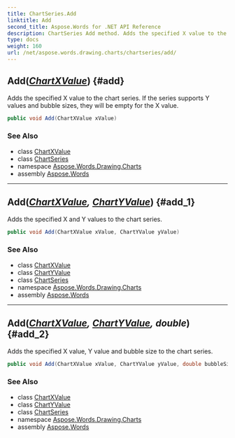 ```yaml
---
title: ChartSeries.Add
linktitle: Add
second_title: Aspose.Words for .NET API Reference
description: ChartSeries Add method. Adds the specified X value to the chart series. If the series supports Y values and bubble sizes they will be empty for the X value in C#.
type: docs
weight: 160
url: /net/aspose.words.drawing.charts/chartseries/add/
---
```

## Add(*[ChartXValue](../../chartxvalue/)*) {#add}

Adds the specified X value to the chart series. If the series supports Y values and bubble sizes, they will be empty for the X value.

```csharp
public void Add(ChartXValue xValue)
```

### See Also

* class [ChartXValue](../../chartxvalue/)
* class [ChartSeries](../)
* namespace [Aspose.Words.Drawing.Charts](../../chartseries/)
* assembly [Aspose.Words](../../../)

---

## Add(*[ChartXValue](../../chartxvalue/), [ChartYValue](../../chartyvalue/)*) {#add_1}

Adds the specified X and Y values to the chart series.

```csharp
public void Add(ChartXValue xValue, ChartYValue yValue)
```

### See Also

* class [ChartXValue](../../chartxvalue/)
* class [ChartYValue](../../chartyvalue/)
* class [ChartSeries](../)
* namespace [Aspose.Words.Drawing.Charts](../../chartseries/)
* assembly [Aspose.Words](../../../)

---

## Add(*[ChartXValue](../../chartxvalue/), [ChartYValue](../../chartyvalue/), double*) {#add_2}

Adds the specified X value, Y value and bubble size to the chart series.

```csharp
public void Add(ChartXValue xValue, ChartYValue yValue, double bubbleSize)
```

### See Also

* class [ChartXValue](../../chartxvalue/)
* class [ChartYValue](../../chartyvalue/)
* class [ChartSeries](../)
* namespace [Aspose.Words.Drawing.Charts](../../chartseries/)
* assembly [Aspose.Words](../../../)
